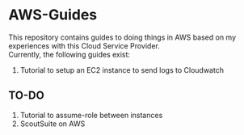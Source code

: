 # AWS-Guides
This repository contains guides to doing things in AWS based on my experiences with this Cloud Service Provider.  
Currently, the following guides exist:
1. Tutorial to setup an EC2 instance to send logs to Cloudwatch

## TO-DO
1. Tutorial to assume-role between instances
2. ScoutSuite on AWS
